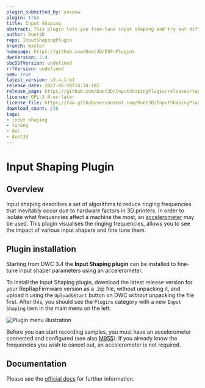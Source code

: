 ```yaml
---
plugin_submitted_by: yasasw
plugin: true
title: Input Shaping
abstract: This plugin lets you fine-tune input shaping and try out different shaper types
author: Duet3D
repo: InputShapingPlugin
branch: master
homepage: https://github.com/Duet3D/DSF-Plugins
dwcVersion: 3.4
sbcDSfVersion: undefined
rrfVersion: undefined
oem: true
latest_version: v3.4.1-b1
release_date: 2022-06-20T14:34:10Z
release_page: https://github.com/Duet3D/InputShapingPlugin/releases/tag/v3.4.1-b1
license: GPL-3.0-or-later
license_file: https://raw.githubusercontent.com/Duet3D/InputShapingPlugin/master/LICENSE
download_count: 236
tags:
- input shaping
- tuning
- dwc
- duet3d
---
```


# Input Shaping Plugin

## Overview
 
Input shaping describes a set of algorithms to reduce ringing frequencies that inevitably occur due to hardware factors in 3D printers. In order to isolate what frequencies affect a machine the most, an [accelerometer](https://docs.duet3d.com/en/User_manual/Connecting_hardware/Sensors_Accelerometer) may be used.  This plugin visualises the ringing frequencies, allows you to see the impact of various input shapers and fine tune them.

## Plugin installation

Starting from DWC 3.4 the **Input Shaping plugin** can be installed to fine-tune input shaper parameters using an accelerometer.

To install the Input Shaping plugin, download the latest release version for your RepRapFirmware version as a .zip file, without unpacking it, and upload it using the `Upload&Start` button on DWC *without* unpacking the file first. After this, you should see the `Plugins` category with a new `Input Shaping` item in the main menu on the left:


![Plugin menu illustration](https://docs.duet3d.com/manual/inputshaping/menu.png)


Before you can start recording samples, you must have an accelerometer connected and configured (see also [M955](https://docs.duet3d.com/en/User_manual/Reference/Gcodes#m955-configure-accelerometer)). If you already know the frequencies you wish to cancel out, an accelerometer is not required.

## Documentation

Please see the [official docs](https://docs.duet3d.com/User_manual/Tuning/Input_shaping_plugin) for further information.
